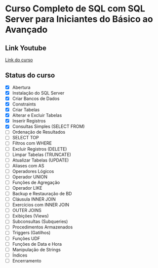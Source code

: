 # Curso Completo de SQL com SQL Server para Iniciantes do Básico ao Avançado

## Link Youtube

[Link do curso](https://www.youtube.com/watch?v=KOhd3R5kLks)

## Status do curso

- [x] Abertura
- [x] Instalação do SQL Server
- [x] Criar Bancos de Dados
- [x] Constraints
- [x] Criar Tabelas
- [x] Alterar e Excluir Tabelas
- [x] Inserir Registros
- [x] Consultas Simples (SELECT FROM)
- [ ] Ordenação de Resultados
- [ ] SELECT TOP
- [ ] Filtros com WHERE
- [ ] Excluir Registros (DELETE)
- [ ] Limpar Tabelas (TRUNCATE)
- [ ] Atualizar Tabelas (UPDATE)
- [ ] Aliases com AS
- [ ] Operadores Lógicos
- [ ] Operador UNION
- [ ] Funções de Agregação
- [ ] Operador LIKE
- [ ] Backup e Restauração de BD
- [ ] Cláusula INNER JOIN
- [ ] Exercícios com INNER JOIN
- [ ] OUTER JOINS
- [ ] Exibições (Views)
- [ ] Subconsultas (Subqueries)
- [ ] Procedimentos Armazenados
- [ ] Triggers (Gatilhos)
- [ ] Funções UDF
- [ ] Funções de Data e Hora
- [ ] Manipulação de Strings
- [ ] Índices
- [ ] Encerramento

